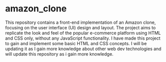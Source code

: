 # amazon_clone
This repository contains a front-end implementation of an Amazon clone, focusing on the user interface (UI) design and layout. 
The project aims to replicate the look and feel of the popular e-commerce platform using HTML and CSS only, without any JavaScript functionality.
I have made this project to gain and implement some basic HTML and CSS concepts. 
I will be updating it as I gain more knowledge about other web dev technologies and will update this repository as i gain more knowledge.  

